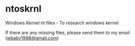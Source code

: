 # ntoskrnl
Windows Kernel nt files - To research windows kernel

If there are any missing files, please send them to my email (wbaby1988@gmail.com)
